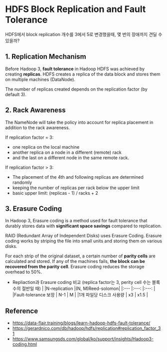 # HDFS Block Replication and Fault Tolerance

HDFS에서 block replication 개수를 3에서 5로 변경했을때, 몇 번의 장애까지 견딜 수 있을까?

## 1. Replication Mechanism
Before Hadoop 3, <b>fault tolerance</b> in Hadoop HDFS was achieved by creating <b>replicas</b>. 
HDFS creates a replica of the data block and stores them on multiple machines (DataNode).

The number of replicas created depends on the replication factor (by default 3).


## 2. Rack Awareness
The NameNode will take the policy into account for replica placement in addition to the rack awareness.

If replication factor = 3:
- one replica on the local machine
- another replica on a node in a different (remote) rack
- and the last on a different node in the same remote rack.

If replication factor > 3:
- The placement of the 4th and following replicas are determined randomly
- keeping the number of replicas per rack below the upper limit 
- basic upper limit: (replicas - 1) / racks + 2


## 3. Erasure Coding
In Hadoop 3, Erasure coding is a method used for fault tolerance 
that durably stores data with <b>significant space savings</b> compared to replication.

RAID (Redundant Array of Independent Disks) uses Erasure Coding. 
Erasure coding works by striping the file into small units and storing them on various disks.

For each strip of the original dataset, a certain number of <b>parity cells</b> are calculated and stored. 
If any of the machines fails, <b>the block can be recovered from the parity cell</b>. 
Erasure coding reduces the storage overhead to 50%.

- Repliaction과 Erasure coding 비교 (replica factor는 3, perity cell 수는 블록 수의 절반일 때)
  |                       |N-replication  |(N, M)Reed-solomon|
  |:---                   |:---:           |:---:              |
  |Fault-tolerance 보장    | N-1          | M                 |
  |1개 파일당 디스크 사용량 | x3            | x1.5              |


## Reference
- https://data-flair.training/blogs/learn-hadoop-hdfs-fault-tolerance/
- https://gerardnico.com/db/hadoop/hdfs/replication#replication_factor_31
- https://www.samsungsds.com/global/ko/support/insights/Hadoop3-coding.html
